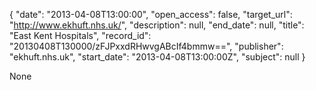 {
  "date": "2013-04-08T13:00:00", 
  "open_access": false, 
  "target_url": "http://www.ekhuft.nhs.uk/", 
  "description": null, 
  "end_date": null, 
  "title": "East Kent Hospitals", 
  "record_id": "20130408T130000/zFJPxxdRHwvgABcIf4bmmw==", 
  "publisher": "ekhuft.nhs.uk", 
  "start_date": "2013-04-08T13:00:00Z", 
  "subject": null
}

None
